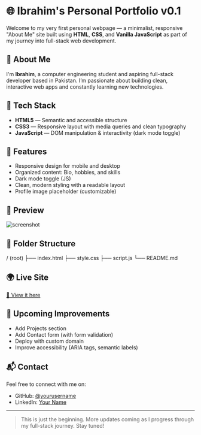 # 🌐 Ibrahim's Personal Portfolio v0.1

Welcome to my very first personal webpage — a minimalist, responsive "About Me" site built using **HTML**, **CSS**, and **Vanilla JavaScript** as part of my journey into full-stack web development.

## 🧑 About Me
I'm **Ibrahim**, a computer engineering student and aspiring full-stack developer based in Pakistan. I’m passionate about building clean, interactive web apps and constantly learning new technologies.

## 🚀 Tech Stack
- **HTML5** — Semantic and accessible structure
- **CSS3** — Responsive layout with media queries and clean typography
- **JavaScript** — DOM manipulation & interactivity (dark mode toggle)

## 🎨 Features
- Responsive design for mobile and desktop
- Organized content: Bio, hobbies, and skills
- Dark mode toggle (JS)
- Clean, modern styling with a readable layout
- Profile image placeholder (customizable)

## 📸 Preview
![screenshot](https://via.placeholder.com/800x400?text=Insert+your+screenshot+here)

## 📂 Folder Structure
/ (root)
├── index.html
├── style.css
├── script.js
└── README.md

## 🌍 Live Site
[🔗 View it here](https://your-netlify-link-here.netlify.app)

## 📌 Upcoming Improvements
- Add Projects section
- Add Contact form (with form validation)
- Deploy with custom domain
- Improve accessibility (ARIA tags, semantic labels)

## 📬 Contact
Feel free to connect with me on:
- GitHub: [@yourusername](https://github.com/yourusername)
- LinkedIn: [Your Name](https://linkedin.com/in/your-profile)

---

> This is just the beginning. More updates coming as I progress through my full-stack journey. Stay tuned!
